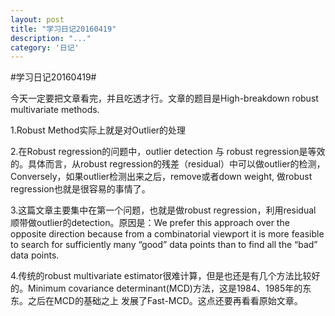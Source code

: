 ```yaml
---
layout: post
title: "学习日记20160419"
description: "..."
category: '日记'
---
```



#学习日记20160419#

今天一定要把文章看完，并且吃透才行。文章的题目是High-breakdown robust multivariate methods.

1.Robust Method实际上就是对Outlier的处理

2.在Robust regression的问题中，outlier detection 与 robust regression是等效的。具体而言，从robust regression的残差（residual）中可以做outlier的检测，Conversely，如果outlier检测出来之后，remove或者down weight, 做robust regression也就是很容易的事情了。

3.这篇文章主要集中在第一个问题，也就是做robust regression，利用residual 顺带做outlier的detection。原因是：We prefer this approach over the opposite direction because from a combinatorial viewport it is more feasible to search for sufficiently many “good” data points than to find all the “bad” data points.

4.传统的robust multivariate estimator很难计算，但是也还是有几个方法比较好的。Minimum covariance determinant(MCD)方法，这是1984、1985年的东东。之后在MCD的基础之上 发展了Fast-MCD。这点还要再看看原始文章。


